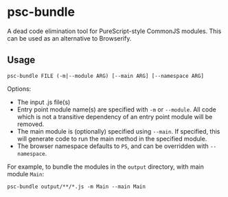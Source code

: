 # psc-bundle

A dead code elimination tool for PureScript-style CommonJS modules. This can be used as an alternative to Browserify.

## Usage

    psc-bundle FILE (-m|--module ARG) [--main ARG] [--namespace ARG]
    
Options:

- The input .js file(s)
- Entry point module name(s) are specified with `-m` or `--module`. All code which is not a transitive dependency of an entry point module will be removed.
- The main module is (optionally) specified using `--main`. If specified, this will generate code to run the main method in the specified module.
- The browser namespace defaults to `PS`, and can be overridden with `--namespace`.

For example, to bundle the modules in the `output` directory, with main module `Main`:

    psc-bundle output/**/*.js -m Main --main Main
